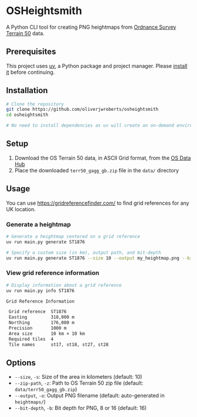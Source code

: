 # OSHeightsmith

A Python CLI tool for creating PNG heightmaps from [Ordnance Survey Terrain 50](https://www.ordnancesurvey.co.uk/products/os-terrain-50) data.

## Prerequisites

This project uses [uv](https://docs.astral.sh/uv/), a Python package and project manager. Please [install it](https://docs.astral.sh/uv/getting-started/installation/) before continuing.

## Installation

```bash
# Clone the repository
git clone https://github.com/oliverjwroberts/osheightsmith
cd osheightsmith

# No need to install dependencies as uv will create an on-demand environment from the pyproject.toml
```

## Setup

1. Download the OS Terrain 50 data, in ASCII Grid format, from the [OS Data Hub](https://osdatahub.os.uk/downloads/open/Terrain50)
2. Place the downloaded `terr50_gagg_gb.zip` file in the `data/` directory

## Usage

You can use https://gridreferencefinder.com/ to find grid references for any UK location.

### Generate a heightmap

```bash
# Generate a heightmap centered on a grid reference
uv run main.py generate ST1876

# Specify a custom size (in km), output path, and bit-depth
uv run main.py generate ST1876 --size 10 --output my_heightmap.png --bit-depth 16
```

### View grid reference information

```bash
# Display information about a grid reference
uv run main.py info ST1876

Grid Reference Information

 Grid reference  ST1876                 
 Easting         318,000 m              
 Northing        176,000 m              
 Precision       1000 m                 
 Area size       10 km × 10 km          
 Required tiles  4                      
 Tile names      st17, st18, st27, st28
```

## Options

- `--size`, `-s`: Size of the area in kilometers (default: 10)
- `--zip-path`, `-z`: Path to OS Terrain 50 zip file (default: `data/terr50_gagg_gb.zip`)
- `--output`, `-o`: Output PNG filename (default: auto-generated in `heightmaps/`)
- `--bit-depth`, `-b`: Bit depth for PNG, 8 or 16 (default: 16)


